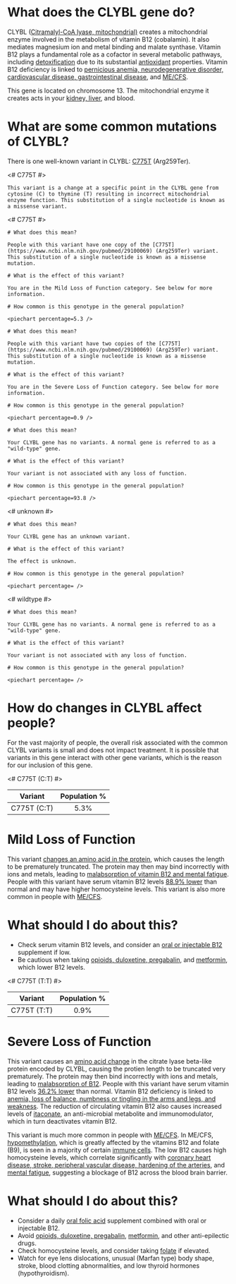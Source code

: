 # What does the CLYBL gene do?

CLYBL ([Citramalyl-CoA lyase, mitochondrial)](http://www.uniprot.org/uniprot/Q8N0X4#pathology_and_biotech) creates a mitochondrial enzyme involved  in the metabolism of vitamin B12 (cobalamin). It also mediates magnesium ion and metal binding and malate synthase. Vitamin B12 plays a fundamental role as a cofactor in several metabolic pathways, including [detoxification](https://www.ncbi.nlm.nih.gov/pubmed/19409980) due to its substantial [antioxidant](https://www.ncbi.nlm.nih.gov/pubmed/19799418) properties. Vitamin B12 deficiency is linked to [pernicious anemia, neurodegenerative disorder, cardiovascular disease, gastrointestinal disease](https://www.ncbi.nlm.nih.gov/pubmed/22367966), and [ME/CFS](https://www.ncbi.nlm.nih.gov/pubmed/29100069).

This gene is located on chromosome 13. The mitochondrial enzyme it creates acts in your [kidney, liver](https://www.ncbi.nlm.nih.gov/gene/171425#gene-expression), and blood.
 
<TissueList circulatory and cardiovascular system D002319 Kidney and urinary bladder D005221 liver D008099  />

<GeneAnalysis gene="CLYBL" interval="NC_000013.11:g.99606664_99909459"> 

# What are some common mutations of CLYBL?
 
There is one well-known variant in CLYBL: [C775T](https://www.ncbi.nlm.nih.gov/pubmed/29100069) (Arg259Ter).

<# C775T #>
  <Variant hgvs="NC_000013.11:g.99866380C>T" name="C775T"> 

    This variant is a change at a specific point in the CLYBL gene from cytosine (C) to thymine (T) resulting in incorrect mitochondrial enzyme function. This substitution of a single nucleotide is known as a missense variant.
 
  </Variant>

<# C775T #>
  <Genotype hgvs="NC_000013.11:g.[99866380C>T];[99866380=]" name="C775T"> 

    # What does this mean?
 
    People with this variant have one copy of the [C775T](https://www.ncbi.nlm.nih.gov/pubmed/29100069) (Arg259Ter) variant. This substitution of a single nucleotide is known as a missense mutation.

    # What is the effect of this variant?

    You are in the Mild Loss of Function category. See below for more information.

    # How common is this genotype in the general population?

    <piechart percentage=5.3 />
  </Genotype>
  <Genotype hgvs="NC_000013.11:g.[99866380C>T];[99866380C>T]" name="C775T"> 
 
    # What does this mean?

    People with this variant have two copies of the [C775T](https://www.ncbi.nlm.nih.gov/pubmed/29100069) (Arg259Ter) variant. This substitution of a single nucleotide is known as a missense mutation.

    # What is the effect of this variant?

    You are in the Severe Loss of Function category. See below for more information.

    # How common is this genotype in the general population?

    <piechart percentage=0.9 />
  </Genotype>

  <Genotype hgvs="NC_000013.11:g.[99866380=];[99866380=]" name="C775T"> 
 
    # What does this mean?

    Your CLYBL gene has no variants. A normal gene is referred to as a "wild-type" gene.

    # What is the effect of this variant?

    Your variant is not associated with any loss of function.

    # How common is this genotype in the general population?

    <piechart percentage=93.8 />
  </Genotype>
<# unknown #>
  <Genotype hgvs="unknown"> 
 
    # What does this mean?

    Your CLYBL gene has an unknown variant.

    # What is the effect of this variant?

    The effect is unknown.

    # How common is this genotype in the general population?

    <piechart percentage= />
  </Genotype>
<# wildtype #>
  <Genotype hgvs="wildtype">
 
    # What does this mean?

    Your CLYBL gene has no variants. A normal gene is referred to as a "wild-type" gene.

    # What is the effect of this variant?

    Your variant is not associated with any loss of function.

    # How common is this genotype in the general population?

    <piechart percentage= />
  </Genotype>
</GeneAnalysis>

# How do changes in CLYBL affect people?

For the vast majority of people, the overall risk associated with the common CLYBL variants is small and does not impact treatment. It is possible that variants in this gene interact with other gene variants, which is the reason for our inclusion of this gene.

<# C775T (C:T) #>

| Variant       |Population %           | 
| :-------------: |:-------------:|
| C775T (C:T) | 5.3% |

# Mild Loss of Function

This variant [changes an amino acid in the protein](https://www.ncbi.nlm.nih.gov/pubmed/22367966), which causes the length to be prematurely truncated. The protein may then may bind incorrectly with ions and metals, leading to [malabsorption of vitamin B12 and mental fatigue](https://www.ncbi.nlm.nih.gov/pubmed/25902009). People with this variant have serum vitamin B12 levels [88.9% lower](https://www.ncbi.nlm.nih.gov/pubmed/22367966) than normal and may have higher homocysteine levels. This variant is also more common in people with [ME/CFS]( https://www.ncbi.nlm.nih.gov/pubmed/29100069).

# What should I do about this?

* Check serum vitamin B12 levels, and consider an [oral or injectable B12](https://www.ncbi.nlm.nih.gov/pubmed/25902009) supplement if low.
* Be cautious when taking [opioids, duloxetine, pregabalin](https://www.ncbi.nlm.nih.gov/pubmed/25902009), and [metformin](https://www.ncbi.nlm.nih.gov/pubmed/20488910?dopt=Abstract), which lower B12 levels.

<# C775T (T:T) #>

| Variant       |Population %           | 
| :-------------: |:-------------:|
| C775T (T:T) | 0.9% |

# Severe Loss of Function

This variant causes an [amino acid change](https://www.ncbi.nlm.nih.gov/pubmed/22367966) in the citrate lyase beta-like protein encoded by CLYBL, causing the protien length to be truncated very prematurely. The protein may then bind incorrectly with ions and metals, leading to [malabsorption of B12](https://www.ncbi.nlm.nih.gov/pubmed/25902009). People with this variant have serum vitamin B12 levels [36.2% lower](https://www.ncbi.nlm.nih.gov/pubmed/22367966) than normal. Vitamin B12 deficiency is linked to [anemia, loss of balance, numbness or tingling in the arms and legs, and weakness](https://medlineplus.gov/ency/article/002403.htm). The reduction of circulating vitamin B12 also causes increased levels of [itaconate]( https://www.ncbi.nlm.nih.gov/pubmed/29056341), an anti-microbial metabolite and immunomodulator, which in turn deactivates vitamin B12. 

This variant is much more common in people with [ME/CFS]( https://www.ncbi.nlm.nih.gov/pubmed/29100069). In ME/CFS, [hypomethylation](http://dx.doi.org/10.4172/2155-9899.1000228), which is greatly affected by the vitamins B12 and folate (B9), is seen in a majority of certain [immune cells](https://www.ncbi.nlm.nih.gov/pubmed/25111603/). The low B12 causes high homocysteine levels, which correlate significantly with [coronary heart disease, stroke, peripheral vascular disease, hardening of the arteries](https://labtestsonline.org/tests/homocysteine), and [mental fatigue](https://www.ncbi.nlm.nih.gov/pubmed/25902009), suggesting a blockage of B12 across the blood brain barrier.

# What should I do about this?

* Consider a daily [oral folic acid](https://www.ncbi.nlm.nih.gov/pubmed/25902009) supplement combined with oral or injectable B12.
* Avoid [opioids, duloxetine, pregabalin](https://www.ncbi.nlm.nih.gov/pubmed/25902009), [metformin](https://www.ncbi.nlm.nih.gov/pubmed/20488910?dopt=Abstract), and other anti-epilectic drugs.
* Check homocysteine levels, and consider taking [folate](https://medlineplus.gov/druginfo/natural/1017.html) if elevated.
* Watch for eye lens dislocations, unusual (Marfan type) body shape, stroke, blood clotting abnormalities, and low thyroid hormones (hypothyroidism).

<symptoms fatigue D005221 memory problems D008569 inflamation D007249 muscle aches and pain D063806 />

<diseases D000740 D019636 D000752 D002318 D005767 D015673 D003327 D020521 D016491 D005222 />
